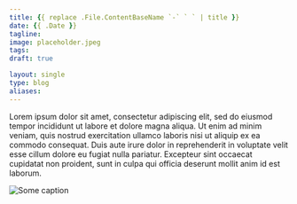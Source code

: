 ```yaml
---
title: {{ replace .File.ContentBaseName `-` ` ` | title }}
date: {{ .Date }}
tagline:
image: placeholder.jpeg
tags:
draft: true

layout: single
type: blog
aliases:
---
```


Lorem ipsum dolor sit amet, consectetur adipiscing elit, sed do eiusmod tempor incididunt ut labore et dolore magna aliqua. Ut enim ad minim veniam, quis nostrud exercitation ullamco laboris nisi ut aliquip ex ea commodo consequat. Duis aute irure dolor in reprehenderit in voluptate velit esse cillum dolore eu fugiat nulla pariatur. Excepteur sint occaecat cupidatat non proident, sunt in culpa qui officia deserunt mollit anim id est laborum.

<!--more-->

![Some caption](placeholder.jpeg)
